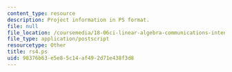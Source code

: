 ```yaml
---
content_type: resource
description: Project information in PS format.
file: null
file_location: /coursemedia/18-06ci-linear-algebra-communications-intensive-spring-2004/98376b63e5e85c14af492d71e438f3d8_rs4.ps
file_type: application/postscript
resourcetype: Other
title: rs4.ps
uid: 98376b63-e5e8-5c14-af49-2d71e438f3d8
---
```

